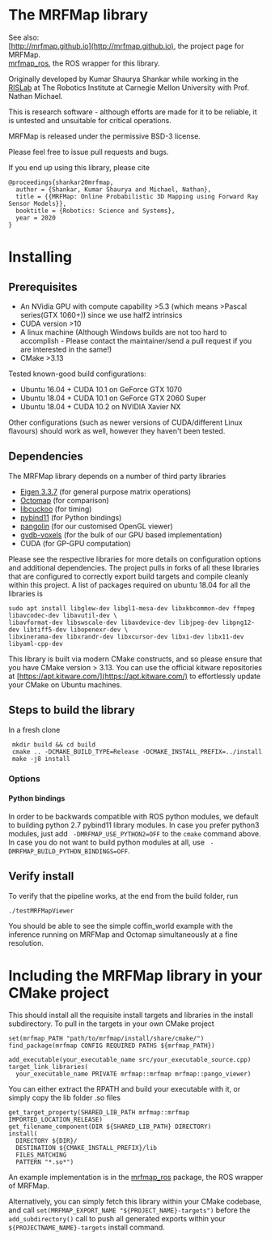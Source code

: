 # The MRFMap library

See also: \
[http://mrfmap.github.io](http://mrfmap.github.io), the project page for MRFMap. \
[mrfmap_ros](https://github.com/mrfmap/mrfmap_ros), the ROS wrapper for this library.


Originally developed by Kumar Shaurya Shankar while working in the [RISLab](https://www.rislab.org/) at The Robotics Institute at Carnegie Mellon University with Prof. Nathan Michael.

This is research software - although efforts are made for it to be reliable, it is untested and unsuitable for critical operations.

MRFMap is released under the permissive BSD-3 license. 

Please feel free to issue pull requests and bugs.

If you end up using this library, please cite
```
@proceedings{shankar20mrfmap,
  author = {Shankar, Kumar Shaurya and Michael, Nathan},
  title = {{MRFMap: Online Probabilistic 3D Mapping using Forward Ray Sensor Models}},
  booktitle = {Robotics: Science and Systems},
  year = 2020
}
```

# Installing

## Prerequisites
* An NVidia GPU with compute capability >5.3 (which means >Pascal series(GTX 1060+)) since we use half2 intrinsics
* CUDA version >10
* A linux machine (Although Windows builds are not too hard to accomplish - Please contact the maintainer/send a pull request if you are interested in the same!)
* CMake >3.13


Tested known-good build configurations:
* Ubuntu 16.04 + CUDA 10.1 on GeForce GTX 1070
* Ubuntu 18.04 + CUDA 10.1 on GeForce GTX 2060 Super
* Ubuntu 18.04 + CUDA 10.2 on NVIDIA Xavier NX

Other configurations (such as newer versions of CUDA/different Linux flavours) should work as well, however they haven't been tested.

## Dependencies
The MRFMap library depends on a number of third party libraries
* [Eigen 3.3.7](https://gitlab.com/libeigen/eigen/-/releases/3.3.7) (for general purpose matrix operations)
* [Octomap](https://github.com/OctoMap/octomap) (for comparison)
* [libcuckoo](https://github.com/icoderaven/libcuckoo) (for timing)
* [pybind11](https://github.com/icoderaven/pybind11) (for Python bindings)
* [pangolin](https://github.com/icoderaven/Pangolin) (for our customised OpenGL viewer)
* [gvdb-voxels](https://github.com/icoderaven/gvdb-voxels) (for the bulk of our GPU based implementation)
* CUDA (for GP-GPU computation)

Please see the respective libraries for more details on configuration options and additional dependencies. The project pulls in forks of all these libraries that are configured to correctly export build targets and compile cleanly within this project. A list of packages required on ubuntu 18.04 for all the libraries is 
```
sudo apt install libglew-dev libgl1-mesa-dev libxkbcommon-dev ffmpeg libavcodec-dev libavutil-dev \
libavformat-dev libswscale-dev libavdevice-dev libjpeg-dev libpng12-dev libtiff5-dev libopenexr-dev \
libxinerama-dev libxrandr-dev libxcursor-dev libxi-dev libx11-dev libyaml-cpp-dev
```
This library is built via modern CMake constructs, and so please ensure that you have CMake version > 3.13. You can use the official kitware repositories at [https://apt.kitware.com/](https://apt.kitware.com/) to effortlessly update your CMake on Ubuntu machines.


## Steps to build the library
In a fresh clone

```
 mkdir build && cd build
 cmake .. -DCMAKE_BUILD_TYPE=Release -DCMAKE_INSTALL_PREFIX=../install
 make -j8 install 
 ```

 ### Options
 #### Python bindings
  In order to be backwards compatible with ROS python modules, we default to building python 2.7 pybind11 library modules. In case you prefer python3 modules, just add ``` -DMRFMAP_USE_PYTHON2=OFF```  to the ```cmake``` command above. In case you do not want to build python modules at all, use ``` -DMRFMAP_BUILD_PYTHON_BINDINGS=OFF```.

## Verify install

To verify that the pipeline works, at the end from the build folder, run
```
./testMRFMapViewer
```
You should be able to see the simple coffin_world example with the inference running on MRFMap and Octomap simultaneously at a fine resolution.

# Including the MRFMap library in your CMake project
This should install all the requisite install targets and libraries in the install subdirectory. To pull in the targets in your own CMake project
```
set(mrfmap_PATH "path/to/mrfmap/install/share/cmake/")
find_package(mrfmap CONFIG REQUIRED PATHS ${mrfmap_PATH})

add_executable(your_executable_name src/your_executable_source.cpp)
target_link_libraries(
  your_executable_name PRIVATE mrfmap::mrfmap mrfmap::pango_viewer)
```
You can either extract the RPATH and build your executable with it, or simply copy the lib folder .so files
```
get_target_property(SHARED_LIB_PATH mrfmap::mrfmap IMPORTED_LOCATION_RELEASE)
get_filename_component(DIR ${SHARED_LIB_PATH} DIRECTORY)
install(
  DIRECTORY ${DIR}/
  DESTINATION ${CMAKE_INSTALL_PREFIX}/lib
  FILES_MATCHING
  PATTERN "*.so*")
``` 

An example implementation is in the [mrfmap_ros](https://github.com/mrfmap/mrfmap_ros) package, the ROS wrapper of MRFMap.

Alternatively, you can simply fetch this library within your CMake codebase, and call ```set(MRFMAP_EXPORT_NAME "${PROJECT_NAME}-targets")``` before the ```add_subdirectory()``` call to push all generated exports within your ```${PROJECTNAME_NAME}-targets``` install command.
